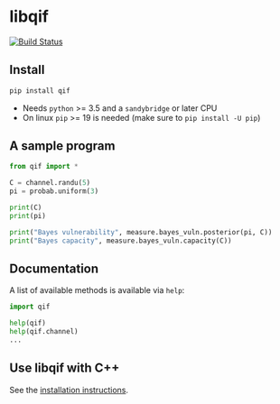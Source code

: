 # libqif

[![Build Status](https://github.com/chatziko/libqif/workflows/build-pypi/badge.svg)](https://github.com/chatziko/libqif/actions)

## Install

```bash
pip install qif
```

- Needs `python` >= 3.5 and a `sandybridge` or later CPU
- On linux `pip` >= 19 is needed (make sure to `pip install -U pip`)


## A sample program

```python
from qif import *

C = channel.randu(5)
pi = probab.uniform(3)

print(C)
print(pi)

print("Bayes vulnerability", measure.bayes_vuln.posterior(pi, C))
print("Bayes capacity", measure.bayes_vuln.capacity(C))
```

## Documentation

A list of available methods is available via `help`:

```python
import qif

help(qif)
help(qif.channel)
...
```

## Use libqif with C++

See the [installation instructions](INSTALL.md).